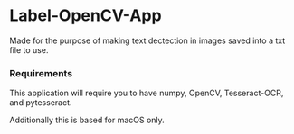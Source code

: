 # Label-OpenCV-App
Made for the purpose of making text dectection in images saved into a txt file to use.


### Requirements

This application will require you to have numpy, OpenCV, Tesseract-OCR, and pytesseract.

Additionally this is based for macOS only. 